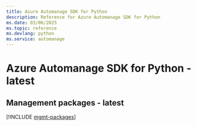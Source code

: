 ```yaml
---
title: Azure Automanage SDK for Python
description: Reference for Azure Automanage SDK for Python
ms.date: 03/06/2025
ms.topic: reference
ms.devlang: python
ms.service: automanage
---
```

# Azure Automanage SDK for Python - latest

## Management packages - latest
[!INCLUDE [mgmt-packages](automanage-mgmt-index.md)]